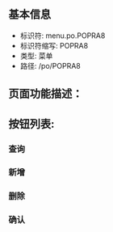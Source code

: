 
## 基本信息

- 标识符: menu.po.POPRA8
- 标识符缩写: POPRA8
- 类型: 菜单
- 路径: /po/POPRA8

## 页面功能描述：





## 按钮列表:


### 查询



### 新增



### 删除



### 确认


